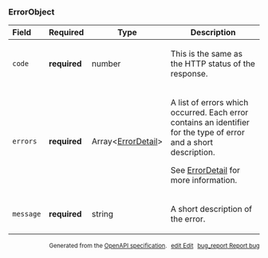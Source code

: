<!--- This is a generated file, do not edit! -->
<!--- [START maps_http_schema_errorobject] -->
<h3 class="schema-object" id="ErrorObject">ErrorObject</h3>

| Field     | Required     | Type                                                   | Description                                                                                                                                                                                                                             |
| :-------- | ------------ | ------------------------------------------------------ | --------------------------------------------------------------------------------------------------------------------------------------------------------------------------------------------------------------------------------------- |
| `code`    | **required** | number                                                 | <div class="nonref-property-description"><p>This is the same as the HTTP status of the response.</p></div>                                                                                                                              |
| `errors`  | **required** | Array&lt;[ErrorDetail](#ErrorDetail "ErrorDetail")&gt; | <div class="ref-property-description"><p>A list of errors which occurred. Each error contains an identifier for the type of error and a short description.</p><p>See <a href="#ErrorDetail">ErrorDetail</a> for more information.</div> |
| `message` | **required** | string                                                 | <div class="nonref-property-description"><p>A short description of the error.</p></div>                                                                                                                                                 |

<p style="text-align: right; font-size: smaller;">Generated from the <a class="gc-analytics-event" data-category="GMP" data-label="openapi-github" href="https://github.com/googlemaps/openapi-specification" title="Google Maps Platform OpenAPI Specification" class="external">OpenAPI specification</a>.
<a class="gc-analytics-event" data-category="GMP" data-label="openapi-github" style="margin-left: 5px;" href="https://github.com/googlemaps/openapi-specification/blob/main/specification/schemas/ErrorObject.yml" title="Edit on GitHub"><span class="material-icons">edit</span> Edit</a>
<a class="gc-analytics-event" data-category="GMP" data-label="openapi-github" style="margin-left: 5px;" href="https://github.com/googlemaps/openapi-specification/issues/new?assignees=&labels=type%3A+bug%2C+triage+me&template=bug_report.md&title=[schemas] Bug - ErrorObject" title="File bug for schemas on GitHub"><span class="material-icons">bug_report</span> Report bug</a>
</p>

<!--- [END maps_http_schema_errorobject] -->
